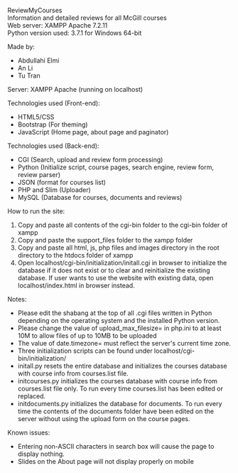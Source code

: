 ReviewMyCourses\
Information and detailed reviews for all McGill courses\
Web server: XAMPP Apache 7.2.11\
Python version used: 3.7.1 for Windows 64-bit

Made by:
* Abdullahi Elmi
* An Li
* Tu Tran

Server: XAMPP Apache (running on localhost)

Technologies used (Front-end):
* HTML5/CSS
* Bootstrap (For theming)
* JavaScript (Home page, about page and paginator)

Technologies used (Back-end):
* CGI (Search, upload and review form processing)
* Python (Initialize script, course pages, search engine, review form, review parser)
* JSON (format for courses list)
* PHP and Slim (Uploader)
* MySQL (Database for courses, documents and reviews)

How to run the site:
1. Copy and paste all contents of the cgi-bin folder to the cgi-bin folder of xampp
2. Copy and paste the support_files folder to the xampp folder
3. Copy and paste all html, js, php files and images directory in the root directory to the htdocs folder of xampp
4. Open localhost/cgi-bin/initialization/initall.cgi in browser to initialize the database if it does not exist or to clear and reinitialize the existing database. If user wants to use the website with existing data, open localhost/index.html in browser instead.

Notes:
* Please edit the shabang at the top of all .cgi files written in Python depending on the operating system and the installed Python version.
* Please change the value of upload_max_filesize= in php.ini to at least 10M to allow files of up to 10MB to be uploaded
* The value of date.timezone= must reflect the server's current time zone.
* Three initialization scripts can be found under localhost/cgi-bin/initialization/
* initall.py resets the entire database and initializes the courses database with course info from courses.list file.
* initcourses.py initializes the courses database with course info from courses.list file only. To run every time courses.list has been edited or replaced.
* initdocuments.py initializes the database for documents. To run every time the contents of the documents folder have been edited on the server without using the upload form on the course pages.

Known issues:
* Entering non-ASCII characters in search box will cause the page to display nothing.
* Slides on the About page will not display properly on mobile